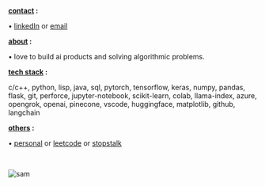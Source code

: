 
<b><ins>contact</ins> :</b> 
<p>   •  <a href="https://www.linkedin.com/in/unnumsykar/">linkedIn</a> or <a href="mailto:1709krsunny@gmail.com">email</a></p>
<b><ins>about</ins> :</b>
<p>   •  love to build ai products and solving algorithmic problems.</p>
<b><ins>tech stack</ins> :</b>
<p>c/c++, python, lisp, java, sql, pytorch, tensorflow, keras, numpy, pandas, flask, git, perforce, jupyter-notebook, scikit-learn, colab, llama-index, azure, opengrok, openai, pinecone, vscode, huggingface, matplotlib, github, langchain </p>
<b><ins>others</ins> :</b>
<p>   •  <a href="https://unnumsykar.github.io/">personal</a> or <a href="https://leetcode.com/unnum_sykar1709/">leetcode</a> or <a href="https://www.stopstalk.com/user/profile/unnum_sykar1709">stopstalk</a> </p>


&nbsp;
<p>
    <img src="https://media.giphy.com/media/v1.Y2lkPTc5MGI3NjExb21tZnBjbWdjZTYxczg1NGZ6M2xrc3FtMjdrNjFsZXNhdml6YThhZiZlcD12MV9pbnRlcm5hbF9naWZfYnlfaWQmY3Q9Zw/O3GktinC1IowM/giphy.gif" alt="sam" />
</p>


<!--- [![stopStalk](https://user-images.githubusercontent.com/65327333/169532567-40144b7b-6387-4588-a127-c5113e94c173.png)](https://www.stopstalk.com/user/profile/unnum_sykar1709)   &nbsp;&nbsp;   [![LinkedIn](https://user-images.githubusercontent.com/65327333/169534362-2dcddeb7-c6b0-4211-84ad-6b181db1a290.png)](https://www.linkedin.com/in/unnumsykar/) &nbsp;&nbsp; [![Email](https://user-images.githubusercontent.com/65327333/169535597-a4efb73e-6778-448f-be09-f79b1a6db91c.png)](mailto:1709krsunny@gmail.com)--->
 
<!---[Email](mailto:1709krsunny@gmail.com) / [LinkedIn](https://www.linkedin.com/in/unnumsykar/) / [LeetCode](https://leetcode.com/unnum_sykar1709/) / [StopStalk](https://www.stopstalk.com/user/profile/unnum_sykar1709)--->
